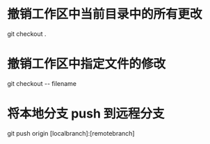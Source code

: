 # 撤销工作区中当前目录中的所有更改

git checkout .

# 撤销工作区中指定文件的修改

git checkout -- filename

# 将本地分支 push 到远程分支

git push origin [localbranch]:[remotebranch]
